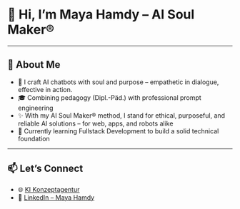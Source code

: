 # 👋 Hi, I’m Maya Hamdy – AI Soul Maker®

---

## 🚀 About Me
- 🤖 I craft AI chatbots with soul and purpose – empathetic in dialogue, effective in action.  
- 🎓 Combining pedagogy (Dipl.-Päd.) with professional prompt engineering  
- ✨ With my AI Soul Maker® method, I stand for ethical, purposeful, and reliable AI solutions – for web, apps, and robots alike  
- 🌱 Currently learning Fullstack Development to build a solid technical foundation

---

## 📫 Let’s Connect
- 🌐 [KI Konzeptagentur](https://www.ki-konzeptagentur.de)  
- 💼 [LinkedIn – Maya Hamdy](https://www.linkedin.com/in/maya-hamdy-ki-konzeptagentur/) 
